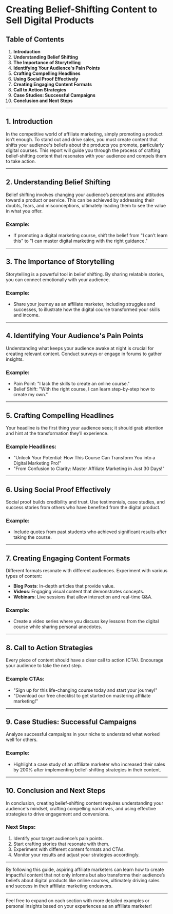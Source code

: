# Creating Belief-Shifting Content to Sell Digital Products

## Table of Contents

1. **Introduction**
2. **Understanding Belief Shifting**
3. **The Importance of Storytelling**
4. **Identifying Your Audience's Pain Points**
5. **Crafting Compelling Headlines**
6. **Using Social Proof Effectively**
7. **Creating Engaging Content Formats**
8. **Call to Action Strategies**
9. **Case Studies: Successful Campaigns**
10. **Conclusion and Next Steps**

---

## 1. Introduction

In the competitive world of affiliate marketing, simply promoting a product isn’t enough. To stand out and drive sales, you must create content that shifts your audience's beliefs about the products you promote, particularly digital courses. This report will guide you through the process of crafting belief-shifting content that resonates with your audience and compels them to take action.

---

## 2. Understanding Belief Shifting

Belief shifting involves changing your audience’s perceptions and attitudes toward a product or service. This can be achieved by addressing their doubts, fears, and misconceptions, ultimately leading them to see the value in what you offer.

### Example:
- If promoting a digital marketing course, shift the belief from "I can’t learn this" to "I can master digital marketing with the right guidance."

---

## 3. The Importance of Storytelling

Storytelling is a powerful tool in belief shifting. By sharing relatable stories, you can connect emotionally with your audience.

### Example:
- Share your journey as an affiliate marketer, including struggles and successes, to illustrate how the digital course transformed your skills and income.

---

## 4. Identifying Your Audience's Pain Points

Understanding what keeps your audience awake at night is crucial for creating relevant content. Conduct surveys or engage in forums to gather insights.

### Example:
- Pain Point: "I lack the skills to create an online course."
- Belief Shift: "With the right course, I can learn step-by-step how to create my own."

---

## 5. Crafting Compelling Headlines

Your headline is the first thing your audience sees; it should grab attention and hint at the transformation they’ll experience.

### Example Headlines:
- "Unlock Your Potential: How This Course Can Transform You into a Digital Marketing Pro!"
- "From Confusion to Clarity: Master Affiliate Marketing in Just 30 Days!"

---

## 6. Using Social Proof Effectively

Social proof builds credibility and trust. Use testimonials, case studies, and success stories from others who have benefited from the digital product.

### Example:
- Include quotes from past students who achieved significant results after taking the course.

---

## 7. Creating Engaging Content Formats

Different formats resonate with different audiences. Experiment with various types of content:

- **Blog Posts**: In-depth articles that provide value.
- **Videos**: Engaging visual content that demonstrates concepts.
- **Webinars**: Live sessions that allow interaction and real-time Q&A.

### Example:
- Create a video series where you discuss key lessons from the digital course while sharing personal anecdotes.

---

## 8. Call to Action Strategies

Every piece of content should have a clear call to action (CTA). Encourage your audience to take the next step.

### Example CTAs:
- "Sign up for this life-changing course today and start your journey!"
- "Download our free checklist to get started on mastering affiliate marketing!"

---

## 9. Case Studies: Successful Campaigns

Analyze successful campaigns in your niche to understand what worked well for others.

### Example:
- Highlight a case study of an affiliate marketer who increased their sales by 200% after implementing belief-shifting strategies in their content.

---

## 10. Conclusion and Next Steps

In conclusion, creating belief-shifting content requires understanding your audience's mindset, crafting compelling narratives, and using effective strategies to drive engagement and conversions. 

### Next Steps:
1. Identify your target audience’s pain points.
2. Start crafting stories that resonate with them.
3. Experiment with different content formats and CTAs.
4. Monitor your results and adjust your strategies accordingly.

---

By following this guide, aspiring affiliate marketers can learn how to create impactful content that not only informs but also transforms their audience’s beliefs about digital products like online courses, ultimately driving sales and success in their affiliate marketing endeavors.

--- 

Feel free to expand on each section with more detailed examples or personal insights based on your experiences as an affiliate marketer!

